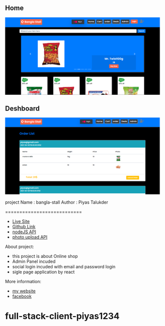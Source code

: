<h2>Home</h2>
<img src="Screenshot_12.png"/>
<h2>Deshboard</h2>
<img src="Screenshot_13.png"/>




project Name : bangla-stall
Author : Piyas Talukder

===========================

- [Live Site](https://bangla-stall.web.app/)
- [Github Link](https://github.com/Porgramming-Hero-web-course/full-stack-client-piyas1234/)
- [nodeJS API](https://cherry-pie-28611.herokuapp.com/)
- [photo upload API](https://api.imgbb.com/1/upload/)

 

About project:
 
- this project is about Online shop 
- Admin Panel incuded
- social login incuded with email and password login
- sigle page application by react



More information:
- [my website ](http://piyass.com)
- [facebook](https://web.facebook.com/piyastalukderr/)


# full-stack-client-piyas1234
